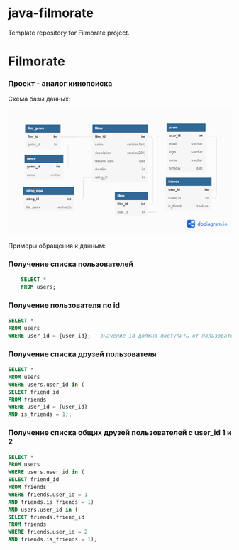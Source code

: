 # java-filmorate
Template repository for Filmorate project.
# Filmorate

### Проект - аналог кинопоиска

Схема базы данных:

![BD](/src/main/resources/BD.png?raw=true "BD")

Примеры обращения к данным:
### Получение списка пользователей

````sql
    SELECT *
    FROM users;
````

### Получение пользователя по id

````sql
SELECT *
FROM users 
WHERE user_id = {user_id}; --значение id должно поступить от пользователя
````

### Получение списка друзей пользователя

````sql
SELECT *
FROM users 
WHERE users.user_id in (
SELECT friend_id
FROM friends 
WHERE user_id = {user_id}
AND is_friends = 1);
````

### Получение списка общих друзей пользователей c user_id 1 и 2

````sql
SELECT *
FROM users 
WHERE users.user_id in (
SELECT friend_id
FROM friends 
WHERE friends.user_id = 1
AND friends.is_friends = 1)
AND users.user_id in (
SELECT friends.friend_id
FROM friends 
WHERE friends.user_id = 2
AND friends.is_friends = 1);
````